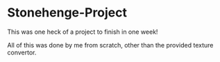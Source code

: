 # Stonehenge-Project

This was one heck of a project to finish in one week!

All of this was done by me from scratch, other than the provided texture convertor.
